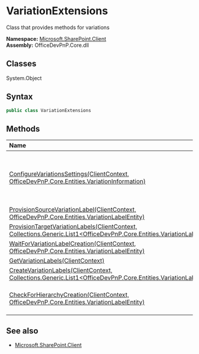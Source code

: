 # VariationExtensions
Class that provides methods for variations  

**Namespace:** [Microsoft.SharePoint.Client](Microsoft.SharePoint.Client.md)  
**Assembly:** OfficeDevPnP.Core.dll  
## Classes
System.Object  
## Syntax
```C#
public class VariationExtensions
```
## Methods
|**Name**|**Description**|
|:-----|:-----|
| [ConfigureVariationsSettings(ClientContext, OfficeDevPnP.Core.Entities.VariationInformation)](VariationExtensionsConfigureVariationsSettingsClientContextOfficeDevPnP.Core.Entities.VariationInformation.md) | Configures the variation settings 1. Go to "Site Actions" -> "Site settings" 2. Under "Site collection administration", click "Variation Settings". This method is for the page above to change or update the "Variation Settings"
| [ProvisionSourceVariationLabel(ClientContext, OfficeDevPnP.Core.Entities.VariationLabelEntity)](VariationExtensionsProvisionSourceVariationLabelClientContextOfficeDevPnP.Core.Entities.VariationLabelEntity.md) | Creates source variation label
| [ProvisionTargetVariationLabels(ClientContext, Collections.Generic.List1<OfficeDevPnP.Core.Entities.VariationLabelEntity>)](VariationExtensionsProvisionTargetVariationLabelsClientContextCollections.Generic.List1<OfficeDevPnP.Core.Entities.VariationLabelEntity>.md) | 
| [WaitForVariationLabelCreation(ClientContext, OfficeDevPnP.Core.Entities.VariationLabelEntity)](VariationExtensionsWaitForVariationLabelCreationClientContextOfficeDevPnP.Core.Entities.VariationLabelEntity.md) | Wait for the variation label creation
| [GetVariationLabels(ClientContext)](VariationExtensionsGetVariationLabelsClientContext.md) | Retrieve all configured variation labels
| [CreateVariationLabels(ClientContext, Collections.Generic.List1<OfficeDevPnP.Core.Entities.VariationLabelEntity>)](VariationExtensionsCreateVariationLabelsClientContextCollections.Generic.List1<OfficeDevPnP.Core.Entities.VariationLabelEntity>.md) | 
| [CheckForHierarchyCreation(ClientContext, OfficeDevPnP.Core.Entities.VariationLabelEntity)](VariationExtensionsCheckForHierarchyCreationClientContextOfficeDevPnP.Core.Entities.VariationLabelEntity.md) | Checks if hierarchy is created for the variation label. Get the "Hierarchy_x0020_Is_x0020_Created" list item value
## See also
- [Microsoft.SharePoint.Client](Microsoft.SharePoint.Client.md)
